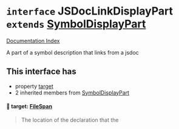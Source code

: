 # `interface` JSDocLinkDisplayPart `extends` [SymbolDisplayPart](../interface.SymbolDisplayPart/README.md)

[Documentation Index](../README.md)

A part of a symbol description that links from a jsdoc

## This interface has

- property [target](#-target-filespan)
- 2 inherited members from [SymbolDisplayPart](../interface.SymbolDisplayPart/README.md)


#### 📄 target: [FileSpan](../interface.FileSpan/README.md)

> The location of the declaration that the




